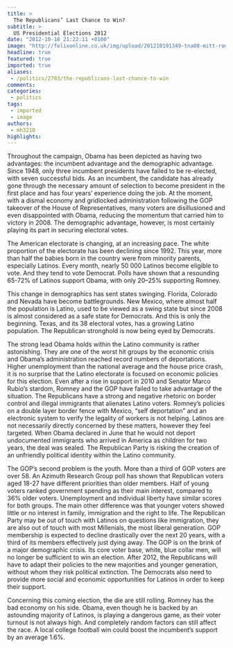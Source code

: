 ```yaml
---
title: >
  The Republicans’ Last Chance to Win?
subtitle: >
  US Presidential Elections 2012
date: "2012-10-18 21:22:11 +0100"
image: "http://felixonline.co.uk/img/upload/201210191349-tna08-mitt-romney-laughing.jpeg"
headline: true
featured: true
imported: true
aliases:
 - /politics/2703/the-republicans-last-chance-to-win
comments:
categories:
 - politics
tags:
 - imported
 - image
authors:
 - mh3210
highlights:
---
```


Throughout the campaign, Obama has been depicted as having two advantages: the incumbent advantage and the demographic advantage. Since 1948, only three incumbent presidents have failed to be re-elected, with seven successful bids. As an incumbent, the candidate has already gone through the necessary amount of selection to become president in the first place and has four years’ experience doing the job. At the moment, with a dismal economy and gridlocked administration following the GOP takeover of the House of Representatives, many voters are disillusioned and even disappointed with Obama, reducing the momentum that carried him to victory in 2008. The demographic advantage, however, is most certainly playing its part in securing electoral votes.

The American electorate is changing, at an increasing pace. The white proportion of the electorate has been declining since 1992. This year, more than half the babies born in the country were from minority parents, especially Latinos. Every month, nearly 50 000 Latinos become eligible to vote. And they tend to vote Democrat. Polls have shown that a resounding 65-72% of Latinos support Obama, with only 20–25% supporting Romney.

This change in demographics has sent states swinging. Florida, Colorado and Nevada have become battlegrounds. New Mexico, where almost half the population is Latino, used to be viewed as a swing state but since 2008 is almost considered as a safe state for Democrats. And this is only the beginning. Texas, and its 38 electoral votes, has a growing Latino population. The Republican stronghold is now being eyed by Democrats.

The strong lead Obama holds within the Latino community is rather astonishing. They are one of the worst hit groups by the economic crisis and Obama’s administration reached record numbers of deportations. Higher unemployment than the national average and the house price crash, it is no surprise that the Latino electorate is focused on economic policies for this election. Even after a rise in support in 2010 and Senator Marco Rubio’s stardom, Romney and the GOP have failed to take advantage of the situation. The Republicans have a strong and negative rhetoric on border control and illegal immigrants that alienates Latino voters. Romney’s policies on a double layer border fence with Mexico, “self deportation” and an electronic system to verify the legality of workers is not helping. Latinos are not necessarily directly concerned by these matters, however they feel targeted. When Obama declared in June that he would not deport undocumented immigrants who arrived in America as children for two years, the deal was sealed. The Republican Party is risking the creation of an unfriendly political identity within the Latino community.

The GOP’s second problem is the youth. More than a third of GOP voters are over 58. An Azimuth Research Group poll has shown that Republican voters aged 18-27 have different priorities than older members. Half of young voters ranked government spending as their main interest, compared to 36% older voters. Unemployment and individual liberty have similar scores for both groups. The main other difference was that younger voters showed little or no interest in family, immigration and the right to life. The Republican Party may be out of touch with Latinos on questions like immigration, they are also out of touch with most Millenials, the most liberal generation. GOP membership is expected to decline drastically over the next 20 years, with a third of its members effectively just dying away. The GOP is on the brink of a major demographic crisis. Its core voter base, white, blue collar men, will no longer be sufficient to win an election. After 2012, the Republicans will have to adapt their policies to the new majorities and younger generation, without whom they risk political extinction. The Democrats also need to provide more social and economic opportunities for Latinos in order to keep their support.

Concerning this coming election, the die are still rolling. Romney has the bad economy on his side. Obama, even though he is backed by an astounding majority of Latinos, is playing a dangerous game, as their voter turnout is not always high. And completely random factors can still affect the race. A local college football win could boost the incumbent’s support by an average 1.6%.
